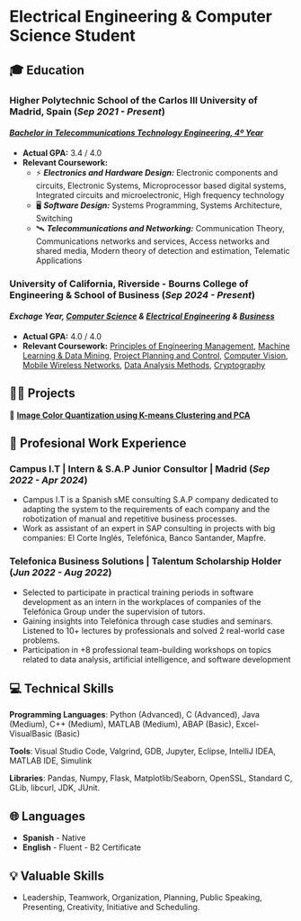 # Electrical Engineering & Computer Science Student

## 🎓 Education
### **Higher Polytechnic School of the Carlos III University of Madrid, Spain (_Sep 2021 - Present_)**
#### [_Bachelor in Telecommunications Technology Engineering, 4º Year_](https://www.uc3m.es/bachelor-degree/telecommunication)
- **Actual GPA:** 3.4 / 4.0
- **Relevant Coursework:**
   - ⚡ **_Electronics and Hardware Design:_** Electronic components and circuits, Electronic Systems, Microprocessor based digital systems, Integrated circuits and microelectronic, High frequency technology
   - 🖥️ **_Software Design:_** Systems Programming, Systems Architecture, Switching
   - 🛰️ **_Telecommunications and Networking:_** Communication Theory, Communications networks and services, Access networks and shared media, Modern theory of detection and estimation, Telematic Applications
  
### **University of California, Riverside - Bourns College of Engineering & School of Business (_Sep 2024 - Present_)**
#### _Exchage Year, [Computer Science](https://www1.cs.ucr.edu/programs/undergraduate/computer-science) & [Electrical Engineering](https://www.ece.ucr.edu/undergraduate-program) & [Business](https://business.ucr.edu/undergraduate/major)_
-  **Actual GPA:** 4.0 / 4.0
-  **Relevant Coursework:** [Principles of Engineering Management](https://msol.ucr.edu/courses/engr203), [Machine Learning & Data Mining](https://www.coursicle.com/ucr/courses/CS/171/), [Project Planning and Control](https://www.coursicle.com/ucr/courses/BUS/128/), [Computer Vision](https://www.coursicle.com/ucr/courses/EE/146/), [Mobile Wireless Networks](https://www.coursicle.com/ucr/courses/CS/169/), [Data Analysis Methods](https://www.coursicle.com/ucr/courses/CS/105/), [Cryptography](https://www.coursicle.com/ucr/courses/CS/216/)

## 👨‍💻 Projects
🎨 **[Image Color Quantization using K-means Clustering and PCA](https://github.com/alfonsomayoral/ImageColorQuantization_PythonProject)**

## 💼 Profesional Work Experience
### **Campus I.T | Intern & S.A.P Junior Consultor | Madrid (_Sep 2022 - Apr 2024_)**
- Campus I.T is a Spanish sME consulting S.A.P company dedicated to adapting the system to the requirements of each company and the robotization of manual and repetitive business processes.
- Work as assistant of an expert in SAP consulting in projects with big companies: El Corte Inglés, Telefónica, Banco Santander, Mapfre.

### **Telefonica Business Solutions |  Talentum Scholarship Holder (_Jun 2022 - Aug 2022_)**
- Selected to participate in practical training periods in software development as an intern in the workplaces of companies of the Telefónica Group under the supervision of tutors.
- Gaining insights into Telefónica through case studies and seminars. Listened to 10+ lectures by professionals and solved 2 real-world case problems.
- Participation in +8 professional team-building workshops on topics related to data analysis, artificial intelligence, and software development

## 💻 Technical Skills
**Programming Languages**: Python (Advanced), C (Advanced), Java (Medium), C++ (Medium), MATLAB (Medium), ABAP (Basic), Excel-VisualBasic (Basic)

**Tools**: Visual Studio Code, Valgrind, GDB, Jupyter, Eclipse, IntelliJ IDEA, MATLAB IDE, Simulink

**Libraries**: Pandas, Numpy, Flask, Matplotlib/Seaborn, OpenSSL, Standard C, GLib, libcurl, JDK, JUnit.

## 🌐 Languages 
- **Spanish** - Native
- **English** - Fluent - B2 Certificate

## 💡 Valuable Skills
- Leadership, Teamwork, Organization, Planning, Public Speaking, Presenting, Creativity, Initiative and Scheduling.



